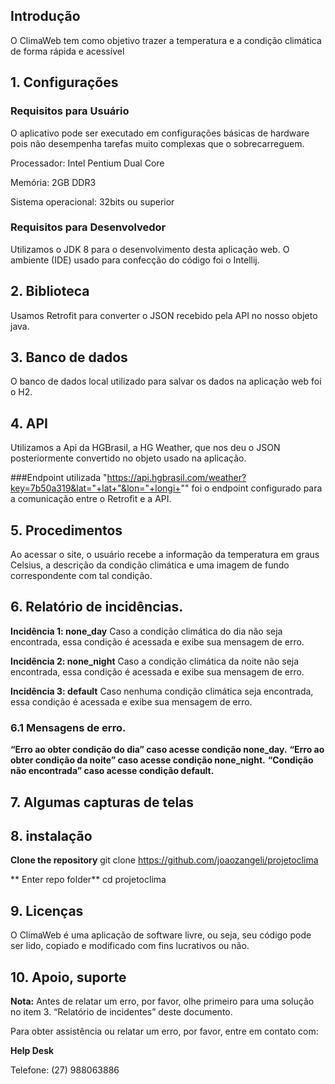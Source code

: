 ## Introdução

O ClimaWeb tem como objetivo trazer a temperatura e a condição climática de forma rápida e acessível

## 1. Configurações

### Requisitos para Usuário 

O aplicativo pode ser executado em configurações básicas de hardware pois não desempenha tarefas muito complexas que o sobrecarreguem.

Processador: Intel Pentium Dual Core

Memória: 2GB DDR3

Sistema operacional: 32bits ou superior

### Requisitos para Desenvolvedor

Utilizamos o JDK 8 para o desenvolvimento desta aplicação web.
O ambiente (IDE) usado para confecção do código foi o Intellij.

## 2. Biblioteca
Usamos Retrofit para converter o JSON recebido pela API no nosso objeto java.

## 3. Banco de dados
O banco de dados local utilizado para salvar os dados na aplicação web foi o H2.

## 4. API
Utilizamos a Api da HGBrasil, a HG Weather, que nos deu o JSON posteriormente convertido no objeto usado na aplicação.

###Endpoint utilizada
"https://api.hgbrasil.com/weather?key=7b50a319&lat="+lat+"&lon="+longi+"" foi o endpoint configurado para a comunicação entre o Retrofit e a API.

## 5. Procedimentos

Ao acessar o site, o usuário recebe a informação da temperatura em graus Celsius, a descrição da condição climática e uma imagem de fundo correspondente com tal condição.

## 6. Relatório de incidências.

**Incidência 1: none_day**
Caso a condição climática do dia não seja encontrada, essa condição é acessada e exibe sua mensagem de erro.

**Incidência 2: none_night**
Caso a condição climática da noite não seja encontrada, essa condição é acessada e exibe sua mensagem de erro.

**Incidência 3: default**
Caso nenhuma condição climática seja encontrada, essa condição é acessada e exibe sua mensagem de erro.
### 6.1 Mensagens de erro.
**“Erro ao obter condição do dia” caso acesse condição none_day.**
**“Erro ao obter condição da noite” caso acesse condição none_night.**
**“Condição não encontrada” caso acesse condição default.**


## 7. Algumas capturas de telas







## 8. instalação

**Clone the repository**
git clone https://github.com/joaozangeli/projetoclima

** Enter repo folder**
cd projetoclima

## 9. Licenças
O ClimaWeb é uma aplicação de software livre, ou seja, seu código pode ser lido, copiado e modificado com fins lucrativos ou não.

## 10. Apoio, suporte
**Nota:** Antes de relatar um erro, por favor, olhe primeiro para uma solução no item 3. “Relatório de incidentes” deste documento.

Para obter assistência ou relatar um erro, por favor, entre em contato com:

**Help Desk**

Telefone: (27) 988063886